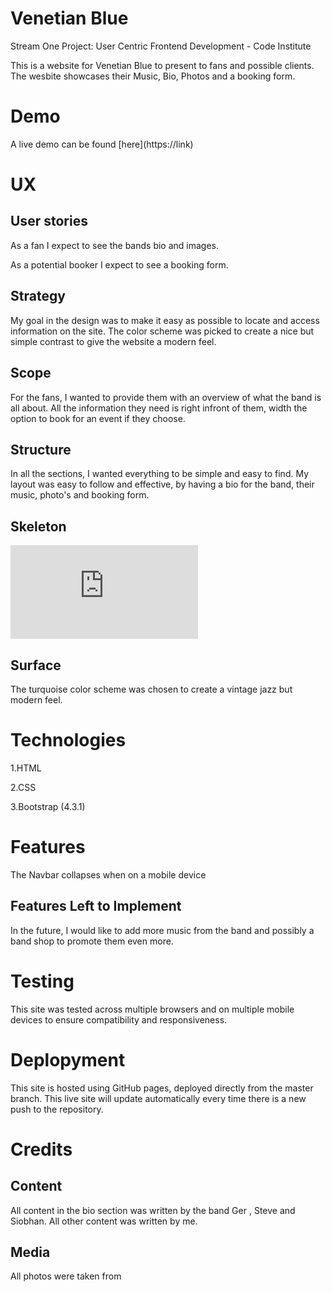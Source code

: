 # Venetian Blue
<p>Stream One Project: User Centric Frontend Development - Code Institute<p>

<p> This is a website for Venetian Blue to present to fans and possible clients.
The wesbite showcases their Music, Bio, Photos and a booking form.
</p>


# Demo 

<p>A live demo can be found [here](https://link)</p>


# UX

<h2>User stories</h2>

<p>As a fan I expect to see the bands bio and images.</p>
<p>As a potential booker I expect to see a booking form.</p>

<h2>Strategy</h2>
<p>My goal in the design was to make it easy as possible to locate and access information on the site. 
The color scheme was picked to create a nice but simple contrast to give the website a modern feel. </p>


<h2>Scope</h2>
<p>For the fans, I wanted to provide them with an overview of what the band is all about. All the information they need 
is right infront of them, width the option to book for an event if they choose. </p>

<h2>Structure</h2>
<p>In all the sections, I wanted everything to be simple and easy to find. My layout was easy to follow and effective, 
by having a bio for the band, their music, photo's and booking form. </p>


<h2>Skeleton</h2>

![Wireframe](https://s3.amazonaws.com/assets.mockflow.com/app/wireframepro/fileexport/Export_Dc3be1382d7b6b18edb5ceaa2134f00f9.pdf)

<h2>Surface</h2>
<p> The turquoise color scheme was chosen to create a vintage jazz but modern feel.</p>

# Technologies

<p>1.HTML</p>
<p>2.CSS</p>
<p>3.Bootstrap (4.3.1)</p>


# Features

<p>The Navbar collapses when on a mobile device</p>

<h2>Features Left to Implement</h2>

<p>In the future, I would like to add more music from the band and possibly a band shop to promote them even more.</p>

# Testing

<p>This site was tested across multiple browsers and on multiple mobile devices to ensure compatibility and responsiveness.</p>

# Deplopyment

<p>This site is hosted using GitHub pages, deployed directly from the master branch. This live site will update automatically every time there is a new push to the repository.</p>

# Credits

<h2>Content</h2>

<p>All content in the bio section was written by the band Ger , Steve and Siobhan. All other content was written by me.</p>

<h2>Media</h2>

<p>All photos were taken from </p>



